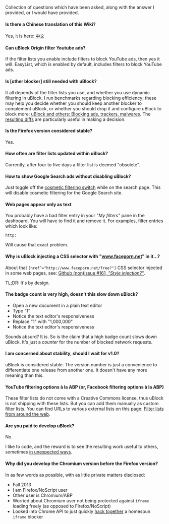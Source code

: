 Collection of questions which have been asked, along with the answer I provided, or I would have provided.

#### Is there a Chinese translation of this Wiki?

Yes, it is here: [中文](https://github.com/fang5566/uBlock/wiki/FAQ)

#### Can uBlock Origin filter Youtube ads?

If the filter lists you enable include filters to block YouTube ads, then yes it will.  EasyList, which is enabled by default, includes filters to block YouTube ads.

#### Is [other blocker] still needed with uBlock?

It all depends of the filter lists you use, and whether you use dynamic filtering in uBlock. I run benchmarks regarding blocking efficiency; these may help you decide whether you should keep another blocker to complement uBlock, or whether you should drop it and configure uBlock to block more: [uBlock and others: Blocking ads, trackers, malwares](https://github.com/gorhill/uBlock/wiki/%C2%B5Block-and-others:-Blocking-ads,-trackers,-malwares). The [resulting diffs](https://github.com/gorhill/uBlock/wiki/%C2%B5Block-and-others:-Blocking-ads,-trackers,-malwares#data-diffs) are particularly useful in making a decision.

#### Is the Firefox version considered stable?

Yes.

#### How often are filter lists updated within uBlock?

Currently, after four to five days a filter list is deemed "obsolete".

#### How to show Google Search ads without disabling uBlock?

Just toggle off the [cosmetic filtering switch](https://github.com/gorhill/uBlock/wiki/Quick-guide:-popup-user-interface#no-cosmetic-filtering) while on the search page. This will disable cosmetic filtering for the Google Search site.

#### Web pages appear only as text

You probably have a bad filter entry in your _"My filters"_ pane in the dashboard. You will have to find it and remove it. For examples, filter entries which look like:

    http:

Will cause that exact problem.

#### Why is uBlock injecting a CSS selector with "www.faceporn.net" in it...?

About that `[href^="http://www.faceporn.net/free?"]` CSS selector injected in some web pages, see: [Github (non)issue #161, _"Style injection?"_](https://github.com/chrisaljoudi/uBlock/issues/161).

TL;DR: It's by design.

#### The badge count is very high, doesn't this slow down uBlock?

- Open a new document in a plain text editor
- Type "1"
- Notice the text editor's responsiveness
- Replace "1" with "1,000,000"
- Notice the text editor's responsiveness

Sounds absurd?  It is.  So is the claim that a high badge count slows down uBlock.  It's just a _counter_ for the number of blocked network requests.

#### I am concerned about stability, should I wait for v1.0?

uBlock is considered stable.  The version number is just a convenience to differentiate one release from another one.  It doesn't have any more meaning than this.

#### YouTube filtering options à la ABP (or, Facebook filtering options à la ABP)

These filter lists do not come with a Creative Commons license, thus uBlock is not shipping with these lists. But you can add them manually as custom filter lists. You can find URLs to various external lists on this page: [Filter lists from around the web](https://github.com/gorhill/uBlock/wiki/Filter-lists-from-around-the-web).

#### Are you paid to develop uBlock?

No.

I like to code, and the reward is to see the resulting work useful to others, sometimes [in unexpected ways](https://www.youtube.com/watch?v=90NsjKvz9Ns).

#### Why did you develop the Chromium version before the Firefox version?

In as few words as possible, with as little private matters disclosed:

- Fall 2013
- I am Firefox/NoScript user
- Other user is Chromium/ABP
- Worried about Chromium user not being protected against `iframe` loading freely (as opposed to Firefox/NoScript)
- Looked into Chrome API to just quickly [hack together](https://news.ycombinator.com/item?id=6871331) a homespun `iframe` blocker
